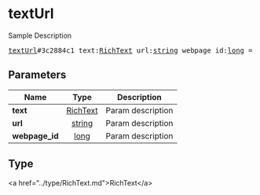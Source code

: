 # textUrl

Sample Description

<pre>
<a href="../constructor/textUrl.md">textUrl</a>#3c2884c1 text:<a href="../type/RichText.md">RichText</a> url:<a href="../type/string.md">string</a> webpage_id:<a href="../type/long.md">long</a> = <a href="../type/RichText.md">RichText</a>;
</pre>

## Parameters

| Name | Type | Description |
|------|:----:|-------------|
| **text** | <a href="../type/RichText.md">RichText</a> | Param description |
| **url** | <a href="../type/string.md">string</a> | Param description |
| **webpage_id** | <a href="../type/long.md">long</a> | Param description |

## Type

&lt;a href=&#34;../type/RichText.md&#34;&gt;RichText&lt;/a&gt;
